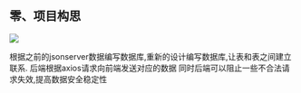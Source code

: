 ## 零、项目构思


![](https://github.com/warrenlucky/zerostart/blob/main/%E5%90%B4%E6%9D%B0%E6%9C%97/%E5%90%8E%E7%AB%AF/%E5%9B%BE%E7%89%87/1.png)


根据之前的jsonserver数据编写数据库,重新的设计编写数据库,让表和表之间建立联系.
后端根据axios请求向前端发送对应的数据
同时后端可以阻止一些不合法请求失效,提高数据安全稳定性